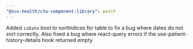 ```yaml
---
"@zus-health/ctw-component-library": patch
---
```


Added `isDate` bool to sortIndices for table to fix a bug where dates do not sort correctly. Also fixed a bug where react-query errors if the use-patient-history-details hook returned empty
